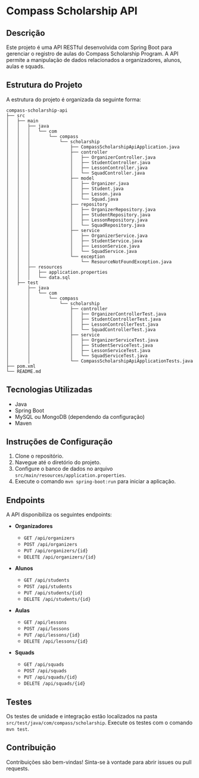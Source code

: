 # Compass Scholarship API

## Descrição
Este projeto é uma API RESTful desenvolvida com Spring Boot para gerenciar o registro de aulas do Compass Scholarship Program. A API permite a manipulação de dados relacionados a organizadores, alunos, aulas e squads.

## Estrutura do Projeto
A estrutura do projeto é organizada da seguinte forma:

```
compass-scholarship-api
├── src
│   ├── main
│   │   ├── java
│   │   │   └── com
│   │   │       └── compass
│   │   │           └── scholarship
│   │   │               ├── CompassScholarshipApiApplication.java
│   │   │               ├── controller
│   │   │               │   ├── OrganizerController.java
│   │   │               │   ├── StudentController.java
│   │   │               │   ├── LessonController.java
│   │   │               │   └── SquadController.java
│   │   │               ├── model
│   │   │               │   ├── Organizer.java
│   │   │               │   ├── Student.java
│   │   │               │   ├── Lesson.java
│   │   │               │   └── Squad.java
│   │   │               ├── repository
│   │   │               │   ├── OrganizerRepository.java
│   │   │               │   ├── StudentRepository.java
│   │   │               │   ├── LessonRepository.java
│   │   │               │   └── SquadRepository.java
│   │   │               ├── service
│   │   │               │   ├── OrganizerService.java
│   │   │               │   ├── StudentService.java
│   │   │               │   ├── LessonService.java
│   │   │               │   └── SquadService.java
│   │   │               └── exception
│   │   │                   └── ResourceNotFoundException.java
│   │   ├── resources
│   │   │   ├── application.properties
│   │   │   └── data.sql
│   ├── test
│       ├── java
│       │   └── com
│       │       └── compass
│       │           └── scholarship
│       │               ├── controller
│       │               │   ├── OrganizerControllerTest.java
│       │               │   ├── StudentControllerTest.java
│       │               │   ├── LessonControllerTest.java
│       │               │   └── SquadControllerTest.java
│       │               ├── service
│       │               │   ├── OrganizerServiceTest.java
│       │               │   ├── StudentServiceTest.java
│       │               │   ├── LessonServiceTest.java
│       │               │   └── SquadServiceTest.java
│       │               └── CompassScholarshipApiApplicationTests.java
├── pom.xml
└── README.md
```

## Tecnologias Utilizadas
- Java
- Spring Boot
- MySQL ou MongoDB (dependendo da configuração)
- Maven

## Instruções de Configuração
1. Clone o repositório.
2. Navegue até o diretório do projeto.
3. Configure o banco de dados no arquivo `src/main/resources/application.properties`.
4. Execute o comando `mvn spring-boot:run` para iniciar a aplicação.

## Endpoints
A API disponibiliza os seguintes endpoints:

- **Organizadores**
  - `GET /api/organizers`
  - `POST /api/organizers`
  - `PUT /api/organizers/{id}`
  - `DELETE /api/organizers/{id}`

- **Alunos**
  - `GET /api/students`
  - `POST /api/students`
  - `PUT /api/students/{id}`
  - `DELETE /api/students/{id}`

- **Aulas**
  - `GET /api/lessons`
  - `POST /api/lessons`
  - `PUT /api/lessons/{id}`
  - `DELETE /api/lessons/{id}`

- **Squads**
  - `GET /api/squads`
  - `POST /api/squads`
  - `PUT /api/squads/{id}`
  - `DELETE /api/squads/{id}`

## Testes
Os testes de unidade e integração estão localizados na pasta `src/test/java/com/compass/scholarship`. Execute os testes com o comando `mvn test`.

## Contribuição
Contribuições são bem-vindas! Sinta-se à vontade para abrir issues ou pull requests.